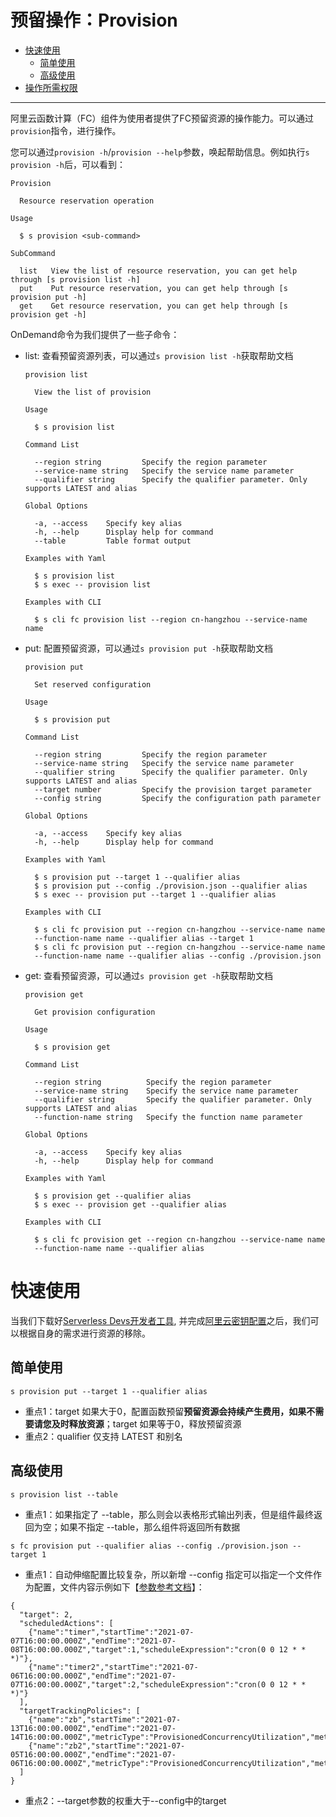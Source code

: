 # 预留操作：Provision

- [快速使用](#快速使用)
  - [简单使用](#简单使用)
  - [高级使用](#高级使用)
- [操作所需权限](../Others/authority/command.md#provision-指令)


------


阿里云函数计算（FC）组件为使用者提供了FC预留资源的操作能力。可以通过`provision`指令，进行操作。

您可以通过`provision -h`/`provision --help`参数，唤起帮助信息。例如执行`s provision -h`后，可以看到：

```
Provision

  Resource reservation operation 

Usage

  $ s provision <sub-command> 

SubCommand

  list   View the list of resource reservation, you can get help through [s provision list -h] 
  put    Put resource reservation, you can get help through [s provision put -h]               
  get    Get resource reservation, you can get help through [s provision get -h]
```
OnDemand命令为我们提供了一些子命令：
- list: 查看预留资源列表，可以通过`s provision list -h`获取帮助文档
    ```
    provision list

      View the list of provision 

    Usage

      $ s provision list 

    Command List

      --region string         Specify the region parameter                                    
      --service-name string   Specify the service name parameter                              
      --qualifier string      Specify the qualifier parameter. Only supports LATEST and alias 

    Global Options

      -a, --access    Specify key alias        
      -h, --help      Display help for command 
      --table         Table format output      

    Examples with Yaml

      $ s provision list         
      $ s exec -- provision list 

    Examples with CLI

      $ s cli fc provision list --region cn-hangzhou --service-name name 
    ```
- put: 配置预留资源，可以通过`s provision put -h`获取帮助文档
    ```
    provision put

      Set reserved configuration 

    Usage

      $ s provision put 

    Command List

      --region string         Specify the region parameter                                    
      --service-name string   Specify the service name parameter                              
      --qualifier string      Specify the qualifier parameter. Only supports LATEST and alias 
      --target number         Specify the provision target parameter                          
      --config string         Specify the configuration path parameter                        

    Global Options

      -a, --access    Specify key alias        
      -h, --help      Display help for command 

    Examples with Yaml

      $ s provision put --target 1 --qualifier alias                
      $ s provision put --config ./provision.json --qualifier alias 
      $ s exec -- provision put --target 1 --qualifier alias        

    Examples with CLI

      $ s cli fc provision put --region cn-hangzhou --service-name name             
      --function-name name --qualifier alias --target 1                             
      $ s cli fc provision put --region cn-hangzhou --service-name name             
      --function-name name --qualifier alias --config ./provision.json    
    ```
- get: 查看预留资源，可以通过`s provision get -h`获取帮助文档
    ```
    provision get

      Get provision configuration 

    Usage

      $ s provision get 

    Command List

      --region string          Specify the region parameter                                    
      --service-name string    Specify the service name parameter                              
      --qualifier string       Specify the qualifier parameter. Only supports LATEST and alias 
      --function-name string   Specify the function name parameter                             

    Global Options

      -a, --access    Specify key alias        
      -h, --help      Display help for command 

    Examples with Yaml

      $ s provision get --qualifier alias         
      $ s exec -- provision get --qualifier alias 

    Examples with CLI

      $ s cli fc provision get --region cn-hangzhou --service-name name             
      --function-name name --qualifier alias
    ```

# 快速使用

当我们下载好[Serverless Devs开发者工具](../Getting-started/Install-tutorial.md), 并完成[阿里云密钥配置](../Getting-started/Setting-up-credentials.md)之后，我们可以根据自身的需求进行资源的移除。

## 简单使用

```
s provision put --target 1 --qualifier alias
```

- 重点1：target 如果大于0，配置函数预留**预留资源会持续产生费用，如果不需要请您及时释放资源**；target 如果等于0，释放预留资源
- 重点2：qualifier 仅支持 LATEST 和别名

## 高级使用

```
s provision list --table
```

- 重点1：如果指定了 --table，那么则会以表格形式输出列表，但是组件最终返回为空；如果不指定 --table，那么组件将返回所有数据


```
s fc provision put --qualifier alias --config ./provision.json --target 1
```

- 重点1：自动伸缩配置比较复杂，所以新增 --config 指定可以指定一个文件作为配置，文件内容示例如下【[参数参考文档](https://help.aliyun.com/document_detail/191172.html?#h2-url-4)】：

```
{
  "target": 2,
  "scheduledActions": [
    {"name":"timer","startTime":"2021-07-07T16:00:00.000Z","endTime":"2021-07-08T16:00:00.000Z","target":1,"scheduleExpression":"cron(0 0 12 * * *)"},
    {"name":"timer2","startTime":"2021-07-06T16:00:00.000Z","endTime":"2021-07-07T16:00:00.000Z","target":2,"scheduleExpression":"cron(0 0 12 * * *)"}
  ],
  "targetTrackingPolicies": [
    {"name":"zb","startTime":"2021-07-13T16:00:00.000Z","endTime":"2021-07-14T16:00:00.000Z","metricType":"ProvisionedConcurrencyUtilization","metricTarget":0.25,"minCapacity":1,"maxCapacity":3},
    {"name":"zb2","startTime":"2021-07-05T16:00:00.000Z","endTime":"2021-07-06T16:00:00.000Z","metricType":"ProvisionedConcurrencyUtilization","metricTarget":0.85,"minCapacity":4,"maxCapacity":5}
  ]
}
```
- 重点2：--target参数的权重大于--config中的target
